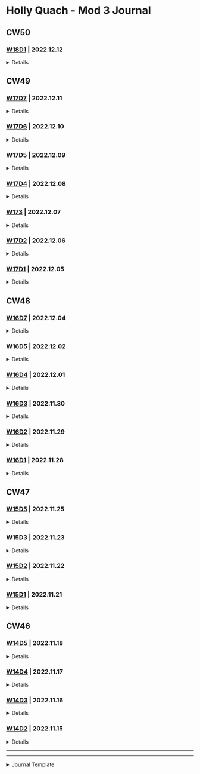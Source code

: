 # Holly Quach - Mod 3 Journal

## CW50


### [W18D1](#W18D1) | 2022.12.12  
<details><summary>Details</summary>

🖥 
- Updating README & docs
- Working on merging in journal entries into main
- Demo project with instructors

</details>


## CW49


### [W17D7](#W17D7) | 2022.12.11  
<details><summary>Details</summary>

🖥 
- Cleaned up favorites feature fix & merge in !53
- Updated useToken & logic to remove 401 unauthrorized errors !54

📐 Updated loginStatus to with handle submit on logout and added as a conditional for requesting tokens

💡 Don't put off so many journal entries....

</details>


### [W17D6](#W17D6) | 2022.12.10  
<details><summary>Details</summary>

🖥 
- Refactored / created favorites context
- Finally found the fix to 
📐  

💡 Finally got a fix in for storing favorites with names into local storage
🪞 REMINDER ON HOW PROMISES WORK 🤦🏻‍♀️
💫 Learned a lot about using context / context providers & custom hooks

</details>


### [W17D5](#W17D5) | 2022.12.09  
<details><summary>Details</summary>

🖥 
- Spent most of the day trying to figure out the favorites names issue
- Created merge request for unit test on !38 & added to pipeline

👾 Favorites data not storing into local storage

💡 🚧 Hit a cap on yelp API requests that can be made in a day trying to debug the favorites list with useEffects / looping in React

📐  Updated Render to someone else's API key so our page would work again


</details>


### [W17D4](#W17D4) | 2022.12.08  
<details><summary>Details</summary>

🖥 
- [Team] Worked on Deployement
- Bug fixes that were found deployment
- Code update for linter/bugs to merge in unit test on !38

🙌🏻 Deployed with minimal issues
👾 Something broke the favorites list - no longer displaying/storing fetched names correctly

📐  

💡 Check formatter - had to go and run formatter on a ton of files for pipeline linter. Also black allows longer characters/line than flake8, so had to manually update a few.

</details>


### [W173](#W17D3) | 2022.12.07  
<details><summary>Details</summary>

🖥 
- [Team] Working session preppping doc updates for deployment
- Completed favorites list and merged on !25
- Added auth requirements for favorites service endpoints

📐  

💡 

</details>


### [W17D2](#W17D2) | 2022.12.06  
<details><summary>Details</summary>

🖥 
- [Team] Debugging
- Created favorites list
- Worked on unit test for Yelp API service (search results endpoint)
- Added auth requirements for favorites service

📐  Updated yelp API service return for search as `yelp_id` instead of `id` to align better for shared brewery list component where favorites retrun has favorites `id` and separately `yelp_id`

💡 

</details>

### [W17D1](#W17D1) | 2022.12.05
<details><summary>Details</summary>

🖥 
- [Team] Review of balance of workload
- [Team] Debugging sign up / log out functions -> resolved merge conflicts
- Started working on favorites list component
- Updated loaders and added css for brewery lists -> completed !20

📐 reviewed update from instructors on using ElephantSQL

👾💡 useToken hook code was pointing to the wrong endpoint for logout that we had to debug, & learned that when calling the methods in built into the hook, the array order translates from the return from the function definiton.

🙌🏻 finally got auth working ! We had some successes along the way on other days, but there were a lot of small inconsistencies in the cookbooks that we had to resolve.

</details>


## CW48

### [W16D7](#W16D7) | 2022.12.04
<details><summary>Details</summary>

🖥 
- Tried & failed to build unit test
- Finalized search results and built merge request !20

</details>

### [W16D5](#W16D5) | 2022.12.02
<details><summary>Details</summary>

🖥 [Team] Debugged docker container issues

📐 

💡 Docker container was pointing to the same postgres DB to build for favories & accounts services (where were supposed to be different)

</details>

### [W16D4](#W16D4) | 2022.12.01
<details><summary>Details</summary>

🖥 [Sean] Debugged details page

📐 

💡 

</details>

### [W16D3](#W16D3) | 2022.11.30
<details><summary>Details</summary>

🖥 ??? Built search results components && favorites fetch request?

📐 

💡 

</details>


### [W16D2](#W16D2) | 2022.11.29
<details><summary>Details</summary>

🖥
- Reviewed info on state management, reviewed components plan to define shared state & added to code
- Started favorites button / search list features 

📐  

💡 

</details>


### [W16D1](#W16D1) | 2022.11.28
<details><summary>Details</summary>

🖥 
- Systems design review
- Mapped out state management
- !18

📐  

💡 

</details>


## CW47

### [W15D5](#W15D5) | 2022.11.25
<details><summary>Details</summary>

🖥 
- Decoding for single brewery detail page
- Cleaned up comments & added doc strings for Yelp API service
- Created merge request for yelp API service backend

📐  

💡 

</details>

### [W15D3](#W15D3) | 2022.11.23
<details><summary>Details</summary>

🖥 
- [Team] Worked through merge requests for favorites & accounts
- [Team] Reviewed architecture & pair program as a team to build inital react router
- Updated response models for featured breweries 
- Organized / cleaned up yelp API service code

📐  Detailed disucssion related for react pages and what components are required for SPAs 

💡 


</details>

### [W15D2](#W15D2) | 2022.11.22
<details><summary>Details</summary>

🖥
- [Team] Design review & presented work on endpoints created for each microservice
- [Team] Walk through on merging completed work (started)


📐  Reviewed and discussed method for random select of featured cities & getting breweries for homepage

💡 


</details>

### [W15D1](#W15D1) | 2022.11.21
<details><summary>Details</summary>

🖥 
- [Team] Review of UI wireframes and defined React pages / components that need to be built
- [Sean, & partial Yaning] More paired programming working on Yelp API requests
    - Lots of time discussing how to manipulate the data returned to what we needed, and deciding what would be mapped out in the React components instead
    - Spent most of the time trying to debug & parse API calls 

📐 Design discussions:
    - Talked through data models & outputs format Yelp service to translate correctly to React
        - decoding Yelp API response / Pydantic's base models and how to translate for use in our API
    - Parsing response from Yelp API to reduce content to values we needed & discussed different options
- Worked on some psuedocode to confirm data output and potential logic for mapping & managing data with UI / in React

💡 DETAILS! Spent too much time debugging blockers that ended up being incorrect interpretation / translation of the Yelp API return that caused errors for our response models
</details>


## CW46

### [W14D5](#W14D5) | 2022.11.18
<details><summary>Details</summary>

🖥 Project setup continued
- Updated README.md  & supporting documentation / diagrams
- [Sean] Pair programming working on Yelp API GET request for breweries list
- Debugged ref Yelp API key from .env file

📐 Talked through design considerations for Yelp microservice and code structure for Pydantic models, FastAPI app, and request function for Yelp API call.

💡 Items in git ignore like keys stored in .env need to be passed into the docker container, or otherwise aren't recognized.

</details>


### [W14D4](#W14D4) | 2022.11.17
<details><summary>Details</summary>

🖥 Project setup continued
- Merged !1 request after approval
- [Team] Set up journal branch & files
- [Team] Set up FastAPI app for favorites & Yelp API microservices
- [Sean] Walked through !3 request and troubleshoot with ammending the commit message
- Started pulling wireframe images to update README for MVP deliverable due 11/18

📐 Set up of FastAPI app for Yelp API as a separate microservice to manage the calls there instead of directly as fetch requests in React app

💡 GitLab's merge commits automatically include "Merge branch '<branch name> into 'main', which is harder to ammend with protected branches. So the checkbox option to edit commit before merging should be used in cases like today's when you do work on a branch that's name isn't as descriptive of the merge. Or rename the branch before creating the merge request.

✅ Descisons
- Creating separate DBs for user accounts vs favorites instead of having this in the same DB as separate tables (this was mostly just reiterated)
- ⬆︎ about FastAPI app for Yelp API calls
- High level getting backend work done by end of next week (Wed since it's a short week for Thanksgiving), CW48 to work on React app / frontend & unit tests, then CW49 for any rolled over issues we run into & deployment
</details>


### [W14D3](#W14D3) | 2022.11.16
<details><summary>Details</summary>

🖥 Updated API docs & project set up
- [Team] Updated api-design doc endpoints for Yelp API  
- [Team] 💫 Tested some Yelp API calls as a group
- [Team] Set up fast API app for user accounts microservice
- Created a merge request for changes pushed

📐 A lot of design discussions surrounding what data we could pull from the Yelp API and what to include in details with the data returned

💡 Significance of - (hyphens) in yaml files. We ran into issues and had to troubleshoot for a while with rebuilding the docker image using docker-compose since I had included - that weren't supposed to be there when defining the new service

</details>


### [W14D2](#W14D2) | 2022.11.15
<details>  

🖥 [Team] Project planning
- Reviewed and aligned on database structures
- Mapped out high level WBS
- GitLabs set up
    - Set up project milestones
    - Created project labels
    - Added open questions to issues list
    - Configured project labels & issues board
    - Created issues for backend development issues and placeholders for TBD items  

📐 Design discussions for API endpoint changes with shift to Yelp API vs previous Open Brewery DB + Google Places

💡 Figured out how to create diagrams in Markdown with PlantUML to post to Wiki > Planning pages
</details>


---

---

<details>
<summary>Journal Template</summary>
Ref [W14 → 🛠️ D1: Project Advice → Journaling](https://learn-2.galvanize.com/cohorts/3417/blocks/1893/content_files/build/01-crud/68-module-project.md)

### [W1_D_](#W1_D_) | 2022.11.__  
<details><summary>Details</summary>

🖥 

📐  

💡 

</details>

***Required***:
🖥 A list of features/issues that you worked on and who you worked with, if applicable  

📐 A reflection on any design conversations that you had  

💡 At least one ah-ha! moment that you had during your coding, however small 

***Other***:
- 👾 Problems / bugs
- 🚧 Bottlenecks encountered
- 💫 Solutions explored
- ✅ Track decisions
- 🙌🏻 Log your successes
- [ ] Things to revisit later / to dos
- 💫 Ambitions and goals
- 🪞 Reflection / lessons learned


</details>
